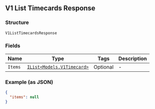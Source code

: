 ## V1 List Timecards Response

### Structure

`V1ListTimecardsResponse`

### Fields

| Name | Type | Tags | Description |
|  --- | --- | --- | --- |
| `Items` | [`IList<Models.V1Timecard>`](/doc/models/v1-timecard.md) | Optional | - |

### Example (as JSON)

```json
{
  "items": null
}
```

